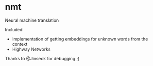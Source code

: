 # nmt
Neural machine translation

Included 

- Implementation of getting embeddings for unknown words from the context
- Highway Networks

Thanks to @Jinseok for debugging ;)
